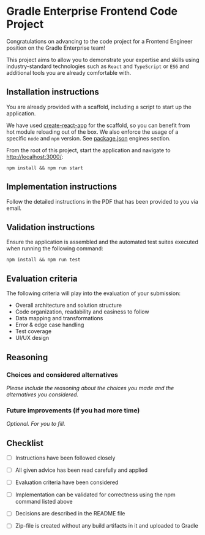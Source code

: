 # Gradle Enterprise Frontend Code Project

Congratulations on advancing to the code project for a Frontend Engineer position on the Gradle Enterprise team!

This project aims to allow you to demonstrate your expertise and skills using industry-standard technologies such as `React` and `TypeScript` or `ES6` and additional tools you are already comfortable with.

## Installation instructions

You are already provided with a scaffold, including a script to start up the application.

We have used [create-react-app](https://create-react-app.dev/) for the scaffold, so you can benefit from hot module reloading out of the box. We also enforce the usage of a specific `node` and `npm` version. See [package.json](./package.json) engines section.

From the root of this project, start the application and navigate to [http://localhost:3000/](http://localhost:3000/):

`npm install && npm run start`

## Implementation instructions

Follow the detailed instructions in the PDF that has been provided to you via email.

## Validation instructions

Ensure the application is assembled and the automated test suites executed when running the following command:

`npm install && npm run test`

## Evaluation criteria

The following criteria will play into the evaluation of your submission:

- Overall architecture and solution structure
- Code organization, readability and easiness to follow
- Data mapping and transformations
- Error & edge case handling
- Test coverage
- UI/UX design

## Reasoning

### Choices and considered alternatives

_Please include the reasoning about the choices you made and the alternatives you considered._

### Future improvements (if you had more time)

_Optional. For you to fill._

## Checklist

- [ ] Instructions have been followed closely
- [ ] All given advice has been read carefully and applied
- [ ] Evaluation criteria have been considered
- [ ] Implementation can be validated for correctness using the npm command listed above
- [ ] Decisions are described in the README file
- [ ] Zip-file is created without any build artifacts in it and uploaded to Gradle




